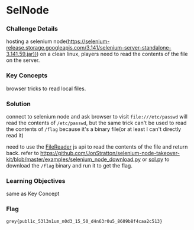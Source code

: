 # SelNode

### Challenge Details
hosting a selenium node([https://selenium-release.storage.googleapis.com/3.141/selenium-server-standalone-3.141.59.jar))](https://selenium-release.storage.googleapis.com/3.141/selenium-server-standalone-3.141.59.jar)) on a clean linux, players need to read the contents of the file on the server. 

### Key Concepts
browser tricks to read local files.

### Solution

connect to selenium node and ask browser to visit `file:///etc/passwd` will read the contents of `/etc/passwd`, but the same trick can't be used to read the contents of `/flag` because it's a binary file(or at least I can't directly read it)

need to use the [FileReader](https://developer.mozilla.org/en-US/docs/Web/API/FileReader) js api to read the contents of the file and return back. refer to https://github.com/JonStratton/selenium-node-takeover-kit/blob/master/examples/selenium_node_download.py or [sol.py](./sol.py) to download the `/flag` binary and run it to get the flag.


### Learning Objectives
same as Key Concept

### Flag
```
grey{publ1c_53l3n1um_n0d3_15_50_d4n63r0u5_8609b8f4caa2c513}
```

